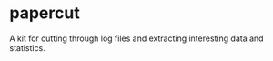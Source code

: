 papercut
========

A kit for cutting through log files and extracting interesting data and statistics.
